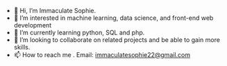 - 👋 Hi, I’m Immaculate Sophie.
- 👀 I’m interested in machine learning, data science, and front-end web development
- 🌱 I’m currently learning python, SQL and php.
- 💞️ I’m looking to collaborate on related projects and be able to gain more skills.
- 📫 How to reach me .
Email: immaculatesophie22@gmail.com

<!---
Immaculatesophy/Immaculatesophy is a ✨ talented, dedicated and a highly motivated person ✨ repository because its `README.md` (this file) appears on your GitHub profile.
You can click the Preview link to take a look at your changes.
--->
